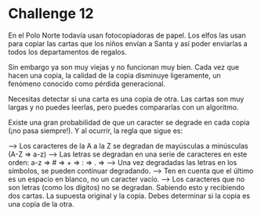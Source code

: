 # Challenge 12

En el Polo Norte todavía usan fotocopiadoras de papel. 
Los elfos las usan para copiar las cartas que los niños envían a Santa y así poder enviarlas a todos los departamentos de regalos.

Sin embargo ya son muy viejas y no funcionan muy bien. 
Cada vez que hacen una copia, la calidad de la copia disminuye ligeramente, un fenómeno conocido como pérdida generacional.

Necesitas detectar si una carta es una copia de otra. 
Las cartas son muy largas y no puedes leerlas, pero puedes compararlas con un algoritmo.

Existe una gran probabilidad de que un caracter se degrade en cada copia (¡no pasa siempre!). Y al ocurrir, la regla que sigue es:

--> Los caracteres de la A a la Z se degradan de mayúsculas a minúsculas (A-Z ⇒ a-z)
--> Las letras se degradan en una serie de caracteres en este orden: a-z ⇒ # ⇒ + ⇒ : ⇒ . ⇒
--> Una vez degradadas las letras en los símbolos, se pueden continuar degradando.
--> Ten en cuenta que el último es un espacio en blanco, no un caracter vacío.
--> Los caracteres que no son letras (como los dígitos) no se degradan.
Sabiendo esto y recibiendo dos cartas. La supuesta original y la copia. Debes determinar si la copia es una copia de la otra.
